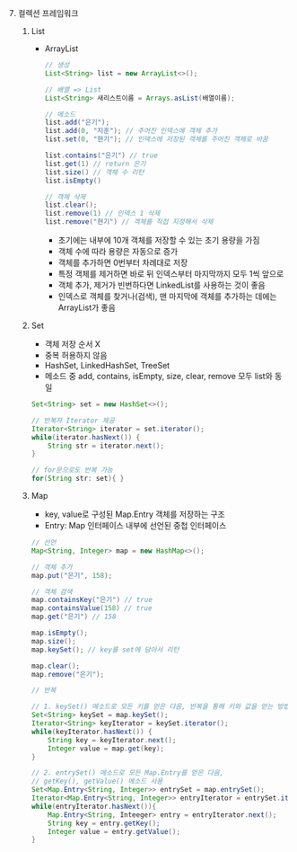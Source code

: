 7. 컬렉션 프레임워크
    1. List
        - ArrayList

            ```java
            // 생성
            List<String> list = new ArrayList<>();
            
            // 배열 => List
            List<String> 새리스트이름 = Arrays.asList(배열이름);
            
            // 메소드
            list.add("은기");
            list.add(0, "지훈"); // 주어진 인덱스에 객체 추가
            list.set(0, "현기"); // 인덱스에 저장된 객체를 주어진 객체로 바꿈
            
            list.contains("은기") // true
            list.get(1) // return 은기
            list.size() // 객체 수 리턴
            list.isEmpty()
            
            // 객체 삭제
            list.clear();
            list.remove(1) // 인덱스 1 삭제
            list.remove("현기") // 객체를 직접 지정해서 삭제
            ```

            - 초기에는 내부에 10개 객체를 저장할 수 있는 초기 용량을 가짐
            - 객체 수에 따라 용량은 자동으로 증가
            - 객체를 추가하면 0번부터 차례대로 저장
            - 특정 객체를 제거하면 바로 뒤 인덱스부터 마지막까지 모두 1씩 앞으로
            - 객체 추가, 제거가 빈번하다면 LinkedList를 사용하는 것이 좋음
            - 인덱스로 객체를 찾거나(검색), 맨 마지막에 객체를 추가하는 데에는 ArrayList가 좋음
    2. Set
        - 객체 저장 순서 X
        - 중복 허용하지 않음
        - HashSet, LinkedHashSet, TreeSet
        - 메소드 중 add, contains, isEmpty, size, clear, remove 모두 list와 동일

        ```java
        Set<String> set = new HashSet<>();
        
        // 반복자 Iterator 제공
        Iterator<String> iterator = set.iterator();
        while(iterator.hasNext()) {
        	String str = iterator.next();
        }
        
        // for문으로도 반복 가능
        for(String str: set){ }
        ```

    3. Map
        - key, value로 구성된 Map.Entry 객체를 저장하는 구조
        - Entry: Map 인터페이스 내부에 선언된 중첩 인터페이스

        ```java
        // 선언
        Map<String, Integer> map = new HashMap<>();
        
        // 객체 추가
        map.put("은기", 158); 
        
        // 객체 검색
        map.containsKey("은기") // true
        map.containsValue(158) // true
        map.get("은기") // 158
        
        map.isEmpty();
        map.size();
        map.keySet(); // key를 set에 담아서 리턴
        
        map.clear();
        map.remove("은기");
        
        // 반복
        
        // 1. keySet() 메소드로 모든 키를 얻은 다음, 반복을 통해 키와 값을 얻는 방법
        Set<String> keySet = map.keySet();
        Iterator<String> keyIterator = keySet.iterator();
        while(keyIterator.hasNext()) {
        	String key = keyIterator.next();
        	Integer value = map.get(key);
        }
        
        // 2. entrySet() 메소드로 모든 Map.Entry를 얻은 다음, 
        // getKey(), getValue() 메소드 사용
        Set<Map.Entry<String, Integer>> entrySet = map.entrySet();
        Iterator<Map.Entry<String, Integer>> entryIterator = entrySet.iterator();
        while(entryIterator.hasNext()){
        	Map.Entry<String, Inteeger> entry = entryIterator.next();
        	String key = entry.getKey();
        	Integer value = entry.getValue();
        }
        ```